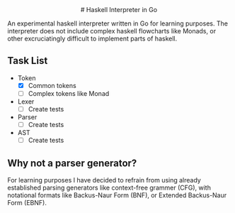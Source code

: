 <div align="middle"> # Haskell Interpreter in Go </div>

An experimental haskell interpreter written in Go for learning purposes. The interpreter does not include complex haskell flowcharts like Monads, or other excruciatingly difficult to implement parts of haskell.

## Task List

- Token
  - [x] Common tokens
  - [ ] Complex tokens like Monad
- Lexer
  - [ ] Create tests
- Parser
  - [ ] Create tests
- AST
  - [ ] Create tests

## Why not a parser generator?

For learning purposes I have decided to refrain from using already established parsing generators like context-free grammer (CFG), with notational formats like Backus-Naur Form (BNF), or Extended Backus-Naur Form (EBNF).
